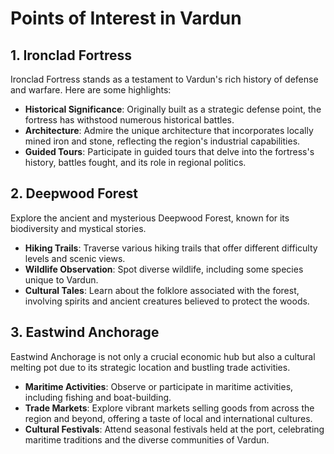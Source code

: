 # Points of Interest in Vardun

## 1. Ironclad Fortress

Ironclad Fortress stands as a testament to Vardun's rich history of defense and warfare. Here are some highlights:

- **Historical Significance**: Originally built as a strategic defense point, the fortress has withstood numerous historical battles.
- **Architecture**: Admire the unique architecture that incorporates locally mined iron and stone, reflecting the region's industrial capabilities.
- **Guided Tours**: Participate in guided tours that delve into the fortress's history, battles fought, and its role in regional politics.

## 2. Deepwood Forest

Explore the ancient and mysterious Deepwood Forest, known for its biodiversity and mystical stories.

- **Hiking Trails**: Traverse various hiking trails that offer different difficulty levels and scenic views.
- **Wildlife Observation**: Spot diverse wildlife, including some species unique to Vardun.
- **Cultural Tales**: Learn about the folklore associated with the forest, involving spirits and ancient creatures believed to protect the woods.

## 3. Eastwind Anchorage

Eastwind Anchorage is not only a crucial economic hub but also a cultural melting pot due to its strategic location and bustling trade activities.

- **Maritime Activities**: Observe or participate in maritime activities, including fishing and boat-building.
- **Trade Markets**: Explore vibrant markets selling goods from across the region and beyond, offering a taste of local and international cultures.
- **Cultural Festivals**: Attend seasonal festivals held at the port, celebrating maritime traditions and the diverse communities of Vardun.


